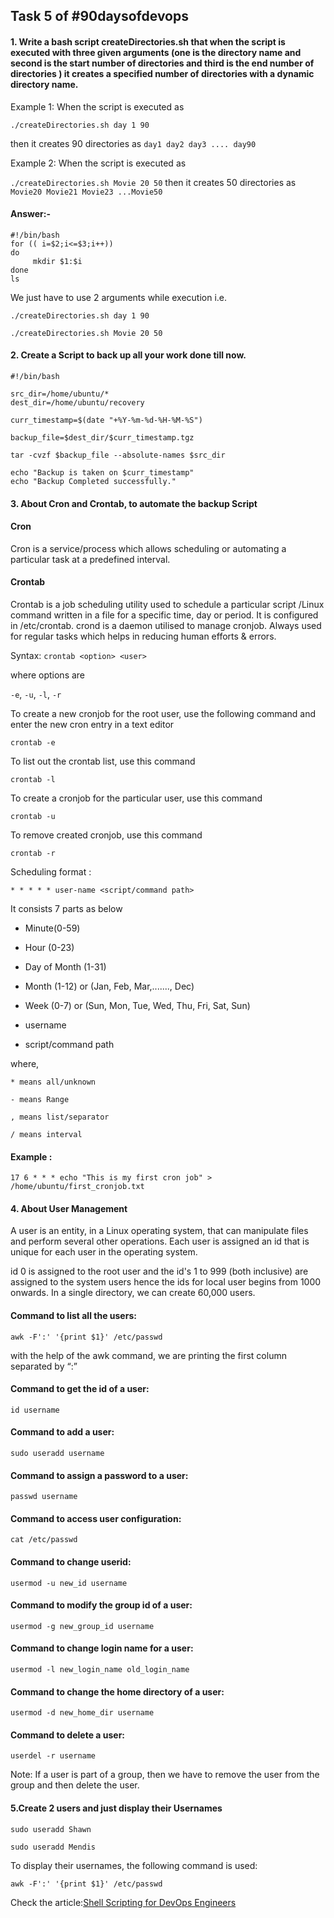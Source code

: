 ## Task 5 of #90daysofdevops

#### 1. Write a bash script createDirectories.sh that when the script is executed with three given arguments (one is the directory name and second is the start number of directories and third is the end number of directories ) it creates a specified number of directories with a dynamic directory name.

Example 1: When the script is executed as

```./createDirectories.sh day 1 90```

then it creates 90 directories as ```day1 day2 day3 .... day90```

Example 2: When the script is executed as

```./createDirectories.sh Movie 20 50``` then it creates 50 directories as ```Movie20 Movie21 Movie23 ...Movie50```

#### Answer:-
```
#!/bin/bash
for (( i=$2;i<=$3;i++))
do
     mkdir $1:$i
done
ls
```
We just have to use 2 arguments while execution i.e.

```./createDirectories.sh day 1 90```

```./createDirectories.sh Movie 20 50```

#### 2. Create a Script to back up all your work done till now.
```
#!/bin/bash

src_dir=/home/ubuntu/*
dest_dir=/home/ubuntu/recovery

curr_timestamp=$(date "+%Y-%m-%d-%H-%M-%S")

backup_file=$dest_dir/$curr_timestamp.tgz

tar -cvzf $backup_file --absolute-names $src_dir

echo "Backup is taken on $curr_timestamp"
echo "Backup Completed successfully."
```
#### 3. About Cron and Crontab, to automate the backup Script

#### Cron

Cron is a service/process which allows scheduling or automating a particular task at a predefined interval.

#### Crontab

Crontab is a job scheduling utility used to schedule a particular script /Linux command written in a file for a specific time, day or period. It is configured in /etc/crontab. crond is a daemon utilised to manage cronjob. Always used for regular tasks which helps in reducing human efforts & errors.

Syntax: ```crontab <option> <user>```

where options are

```-e```, ```-u```, ```-l```, ```-r```

To create a new cronjob for the root user, use the following command and enter the new cron entry in a text editor

```crontab -e```

To list out the crontab list, use this command

```crontab -l```

To create a cronjob for the particular user, use this command

```crontab -u```

To remove created cronjob, use this command

```crontab -r```

Scheduling format :

```* * * * * user-name <script/command path>```

It consists 7 parts as below

- Minute(0-59)

- Hour (0-23)

- Day of Month (1-31)

- Month (1-12) or (Jan, Feb, Mar,......., Dec)

- Week (0-7) or (Sun, Mon, Tue, Wed, Thu, Fri, Sat, Sun)
  
- username
  
- script/command path

where,

```* means all/unknown```

```- means Range```

```, means list/separator```

```/ means interval```

#### Example :

```17 6 * * * echo "This is my first cron job" > /home/ubuntu/first_cronjob.txt```

#### 4. About User Management

A user is an entity, in a Linux operating system, that can manipulate files and perform several other operations. Each user is assigned an id that is unique for each user in the operating system.

id 0 is assigned to the root user and the id's 1 to 999 (both inclusive) are assigned to the system users hence the ids for local user begins from 1000 onwards. In a single directory, we can create 60,000 users.

#### Command to list all the users:
```
awk -F':' '{print $1}' /etc/passwd
```
with the help of the awk command, we are printing the first column separated by “:”

#### Command to get the id of a user:
```
id username
```
#### Command to add a user:
```
sudo useradd username
```
#### Command to assign a password to a user:
```
passwd username
```
#### Command to access user configuration:
```
cat /etc/passwd
```
#### Command to change userid:
```
usermod -u new_id username
```
#### Command to modify the group id of a user:
```
usermod -g new_group_id username
```
#### Command to change login name for a user:
```
usermod -l new_login_name old_login_name
```
#### Command to change the home directory of a user:
```
usermod -d new_home_dir username
```
#### Command to delete a user:
```
userdel -r username
```
Note: If a user is part of a group, then we have to remove the user from the group and then delete the user.

#### 5.Create 2 users and just display their Usernames

```sudo useradd Shawn```

```sudo useradd Mendis```

To display their usernames, the following command is used:

```awk -F':' '{print $1}' /etc/passwd```


Check the article:[Shell Scripting for DevOps Engineers](https://akash-zade.hashnode.dev/advanced-linux-shell-scripting-for-devops-engineers-with-user-management)
